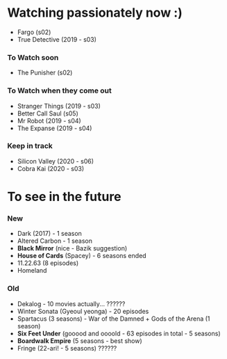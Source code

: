 # Watching passionately now :)
- Fargo (s02)
- True Detective (2019 - s03)

### To Watch soon
- The Punisher (s02)

### To Watch when they come out
- Stranger Things (2019 - s03)
- Better Call Saul (s05)
- Mr Robot (2019 - s04)
- The Expanse (2019 - s04)

### Keep in track 
- Silicon Valley (2020 - s06)
- Cobra Kai (2020 - s03)

# To see in the future

### New

- Dark (2017) - 1 season
- Altered Carbon - 1 season
- **Black Mirror** (nice - Bazik suggestion)
- **House of Cards** (Spacey) - 6 seasons ended
- 11.22.63 (8 episodes)
- Homeland

### Old

- Dekalog - 10 movies actually... ??????
- Winter Sonata (Gyeoul yeonga) - 20 episodes
- Spartacus (3 seasons) - War of the Damned + Gods of the Arena (1 season)
- **Six Feet Under** (gooood and oooold - 63 episodes in total - 5 seasons)
- **Boardwalk Empire** (5 seasons - best show)
- Fringe (22-ari! - 5 seasons) ??????
